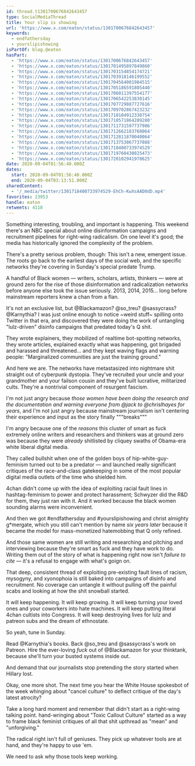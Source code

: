 ```yaml
---
id: thread.t1301700676842643457
type: SocialMediaThread
title: Your slip is showing
url: 'https://www.x.com/eaton/status/1301700676842643457'
keywords:
  - endfathersday
  - yourslipishowing
isPartOf: blog.@eaton
hasPart:
  - 'https://www.x.com/eaton/status/1301700676842643457'
  - 'https://www.x.com/eaton/status/1301701495897849860'
  - 'https://www.x.com/eaton/status/1301703154854174721'
  - 'https://www.x.com/eaton/status/1301703918146199552'
  - 'https://www.x.com/eaton/status/1301704564001984515'
  - 'https://www.x.com/eaton/status/1301705186591805440'
  - 'https://www.x.com/eaton/status/1301706011397554177'
  - 'https://www.x.com/eaton/status/1301706542253830145'
  - 'https://www.x.com/eaton/status/1301707729887727616'
  - 'https://www.x.com/eaton/status/1301709702867423232'
  - 'https://www.x.com/eaton/status/1301710104912330754'
  - 'https://www.x.com/eaton/status/1301710571864289280'
  - 'https://www.x.com/eaton/status/1301711731597737986'
  - 'https://www.x.com/eaton/status/1301712662183768064'
  - 'https://www.x.com/eaton/status/1301712811870040064'
  - 'https://www.x.com/eaton/status/1301713753067737088'
  - 'https://www.x.com/eaton/status/1301718400733974529'
  - 'https://www.x.com/eaton/status/1301719760430825473'
  - 'https://www.x.com/eaton/status/1301720102941978625'
date: 2020-09-04T01:56:40.000Z
dates:
  start: 2020-09-04T01:56:40.000Z
  end: 2020-09-04T03:13:51.000Z
sharedContent:
  - '/_media/twitter/1301718400733974529-EhCh-KwXsAAD0dD.mp4'
favorites: 23953
handle: eaton
retweets: 4118
---
```

Something interesting, troubling, and important is happening. This weekend there's an NBC special about online disinformation campaigns and recruitment pipelines for right-wing radicalism. On one level it's good; the media has historically ignored the complexity of the problem.

There's a pretty serious problem, though: This isn't a new, emergent issue. The roots go back to the earliest days of the social web, and the specific networks they're covering in Sunday's special predate Trump.

A handful of Black women — writers, scholars, artists, thinkers — were at ground zero for the rise of those disinformation and radicalization networks before anyone else took the issue seriously. 2013, 2014, 2015… long before mainstream reporters knew a chan from a flan.

It's not an exclusive list, but @Blackamazon? @so_treu? @sassycrass? @Karnythia? I was just online enough to notice ~weird stuff~ spilling onto Twitter in that era, and discovered they were doing the work of untangling "lulz-driven" disinfo campaigns that predated today's Q shit.

They wrote explainers, they mobilized of realtime bot-spotting networks, they wrote articles, explained exactly what was happening, got brigaded and harassed and threatened… and they kept waving flags and warning people: "Marginalized communities are just the training ground."

And here we are. The networks have metastasized into nightmare shit straight out of cyberpunk dystopia. They've recruited your uncle and your grandmother and your failson cousin and they've built lucrative, militarized cults. They're a nontrivial component of resurgent fascism.

I'm not just angry because *those women have been doing the research and the documentation and warning everyone from @jack to @chrislhayes for years*, and I'm not just angry because mainstream journalism isn't centering their experience and input as the story finally """breaks"""

I'm angry because one of the *reasons* this cluster of smart as fuck extremely online writers and researchers and thinkers was at ground zero was because they were *already* shitlisted by cliquey swaths of Obama-era white liberal digital media.

They called bullshit when one of the golden boys of hip-white-guy-feminism turned out to be a predator — and launched really significant critiques of the race-and-class gatekeeping in some of the most popular digital media outlets of the time who shielded him.

4chan didn't come up with the idea of exploiting racial fault lines in hashtag-feminism to power and protect harassment; Schwyzer did the R&amp;D for them, they just ran with it. And it worked because the black women sounding alarms were inconvenient.

And then we got #endfathersday and #yourslipishowing and christ almighty g*mergate, which you still can't mention by name *six years later* because it became the model for mass-monetized hatemobbing that Q only refined.

And those same women are still writing and researching and pitching and interviewing because they're smart as fuck and they have work to do. Writing them out of the story of what is happening right now isn't *failure to cite* — it's a refusal to engage with what's goign on.

That deep, consistent thread of exploiting pre-existing fault lines of racism, mysogyny, and xyonophoia is still baked into campaigns of disinfo and recruitment. No coverage can untangle it without pulling off the painful scabs and looking at how the shit snowball started.

It will keep happening. It will keep growing. It will keep turning your loved ones and your coworkers into hate machines. It will keep putting literal 4chan cultists into Congress. It will keep destroying lives for lulz and patreon subs and the dream of ethnostate.

So yeah, tune in Sunday.

Read @Karnythia's books. Back @so_treu and @sassycrass's work on Patreon. Hire the ever-loving *fuck* out of @Blackamazon for your thinktank, because she'll turn your busted systems inside out.

And demand that our journalists stop pretending the story started when Hillary lost.

Okay, one more shot. The next time you hear the White House spokesbot of the week whinging about "cancel culture" to deflect critique of the day's latest atrocity?

[](/_media/twitter/1301718400733974529-EhCh-KwXsAAD0dD.mp4)

Take a long hard moment and remember that didn't start as a right-wing talking point. hand-wringing about "Toxic Callout Culture" started as a way to frame black feminist critiques of all that shit upthread as "mean" and "unforgiving."

The radical right isn't full of geniuses. They pick up whatever tools are at hand, and they're happy to use 'em.

We need to ask why those tools keep working.
